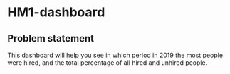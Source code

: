 # HM1-dashboard 

## Problem statement 
This dashboard will help you see in which period in 2019 the most people were hired, and the total percentage of all hired and unhired people.
